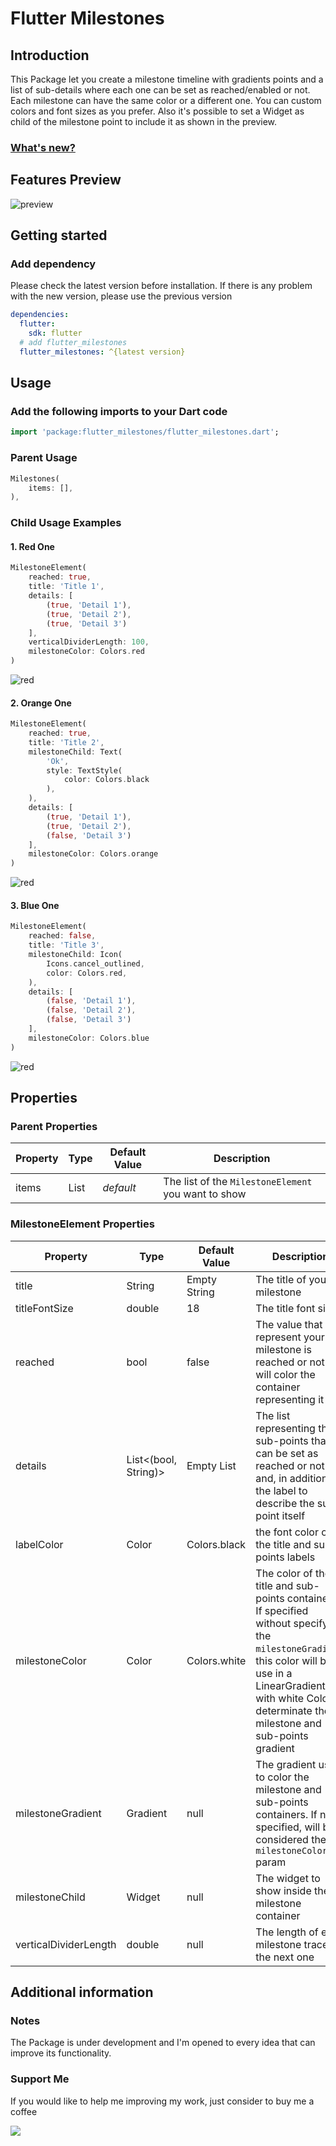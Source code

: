 # Flutter Milestones

## Introduction

This Package let you create a milestone timeline with gradients points and a list of sub-details where each one can be set as reached/enabled or not. Each milestone can have the same color or a different one. You can custom colors and font sizes as you prefer. Also it's possible to set a Widget as child of the milestone point to include it as shown in the preview.

### [What's new?](https://github.com/Antwen97/flutter-milestones/blob/master/CHANGELOG.md)

## Features Preview

![preview](./images/example.png)

## Getting started

### Add dependency

Please check the latest version before installation.
If there is any problem with the new version, please use the previous version

```yaml
dependencies:
  flutter:
    sdk: flutter
  # add flutter_milestones
  flutter_milestones: ^{latest version}
```

## Usage

### Add the following imports to your Dart code

```dart
import 'package:flutter_milestones/flutter_milestones.dart';
```

### Parent Usage

```dart
Milestones(
    items: [],
),
```

### Child Usage Examples

#### 1. Red One

```dart
MilestoneElement(
    reached: true,
    title: 'Title 1',
    details: [
        (true, 'Detail 1'),
        (true, 'Detail 2'),
        (true, 'Detail 3')
    ],
    verticalDividerLength: 100,
    milestoneColor: Colors.red
)
```

![red](./images/milestone_red.png)

#### 2. Orange One

```dart
MilestoneElement(
    reached: true,
    title: 'Title 2',
    milestoneChild: Text(
        'Ok',
        style: TextStyle(
            color: Colors.black
        ),
    ),
    details: [
        (true, 'Detail 1'),
        (true, 'Detail 2'),
        (false, 'Detail 3')
    ],
    milestoneColor: Colors.orange
)
```

![red](./images/milestone_orange.png)

#### 3. Blue One

```dart
MilestoneElement(
    reached: false,
    title: 'Title 3',
    milestoneChild: Icon(
        Icons.cancel_outlined,
        color: Colors.red,
    ),
    details: [
        (false, 'Detail 1'),
        (false, 'Detail 2'),
        (false, 'Detail 3')
    ],
    milestoneColor: Colors.blue
)
```

![red](./images/milestone_blue.png)

## Properties

### Parent Properties

| Property | Type | Default Value | Description                                         |
|----------|------|---------------|-----------------------------------------------------|
| items    | List | *default*     | The list of the `MilestoneElement` you want to show |

### MilestoneElement Properties

| Property              | Type                 | Default Value | Description                                                                                                                                                                                                                 |
|-----------------------|----------------------|---------------|-----------------------------------------------------------------------------------------------------------------------------------------------------------------------------------------------------------------------------|
| title                 | String               | Empty String  | The title of your milestone                                                                                                                                                                                                 |
| titleFontSize         | double               | 18            | The title font size                                                                                                                                                                                                         |
| reached               | bool                 | false         | The value that represent your milestone is reached or not and will color the container representing it                                                                                                                      |
| details               | List<(bool, String)> | Empty List    | The list representing the sub-points that can be set as reached or not and, in addition, the label to describe the sub-point itself                                                                                         |
| labelColor            | Color                | Colors.black  | the font color of the title and sub-points labels                                                                                                                                                                           |
| milestoneColor        | Color                | Colors.white  | The color of the title and sub-points containers. If specified without specifying the `milestoneGradient`, this color will be use in a LinearGradient with white Color to determinate the milestone and sub-points gradient |
| milestoneGradient     | Gradient             | null          | The gradient used to color the milestone and sub-points containers. If not specified, will be considered the `milestoneColor` param                                                                                         |
| milestoneChild        | Widget               | null          | The widget to show inside the milestone container                                                                                                                                                                           |
| verticalDividerLength | double               | null          | The length of each milestone trace to the next one                                                                                                                                                                          |

## Additional information

### Notes

The Package is under development and I'm opened to every idea that can improve its functionality.

### Support Me

If you would like to help me improving my work, just consider to buy me a coffee

 <a href="https://www.buymeacoffee.com/antwen"><img src="https://img.buymeacoffee.com/button-api/?text=Buy me a coffee&emoji=☕&slug=antwen&button_colour=FFDD00&font_colour=000000&font_family=Cookie&outline_colour=000000&coffee_colour=ffffff" /></a>
